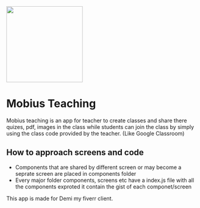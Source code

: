 <img src="./src./assets/icon.png" width="200" height="200"/>
<h1>Mobius Teaching</h1>
<p>Mobius teaching is an app for teacher to create classes and share there quizes, pdf, images in the class while students can join the class by simply using the class code provided by the teacher. (Like Google Classroom)</p>

<h2>How to approach screens and code</h2>
<ul>
<li>Components that are shared by different screen or may become a seprate screen are placed in components folder</li>
<li>Every major folder components, screens etc have a index.js file with all the components exproted it contain the gist of each componet/screen</li>
</ul>

<p>This app is made for Demi my fiverr client.</p>
